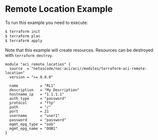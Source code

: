 <!-- BEGIN_TF_DOCS -->
# Remote Location Example

To run this example you need to execute:

```bash
$ terraform init
$ terraform plan
$ terraform apply
```

Note that this example will create resources. Resources can be destroyed with `terraform destroy`.

```hcl
module "aci_remote_location" {
  source  = "netascode/nac-aci/aci//modules/terraform-aci-remote-location"
  version = ">= 0.8.0"

  name          = "RL1"
  description   = "My Description"
  hostname_ip   = "1.1.1.1"
  auth_type     = "password"
  protocol      = "ftp"
  path          = "/"
  port          = 21
  username      = "user1"
  password      = "password"
  mgmt_epg_type = "oob"
  mgmt_epg_name = "OOB1"
}
```
<!-- END_TF_DOCS -->